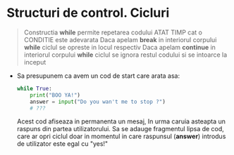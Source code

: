 # Structuri de control. Cicluri

> Constructia **while** permite repetarea codului ATAT TIMP cat o CONDITIE este adevarata
> Daca apelam **break** in interiorul corpului **while** ciclul se opreste in locul respectiv
> Daca apelam **continue** in interiorul corpului **while** ciclul se ignora restul codului si se intoarce la inceput


* Sa presupunem ca avem un cod de start care arata asa:
    ```python
    while True:
        print("BOO YA!")
        answer = input("Do you wan't me to stop ?")
        # ???
    ```
    Acest cod afiseaza in permanenta un mesaj, In urma caruia asteapta un raspuns din partea utilizatorului. Sa se adauge fragmentul lipsa de cod, care ar opri ciclul doar in momentul in care raspunsul (**answer**) introdus de utilizator este egal cu "yes!"



